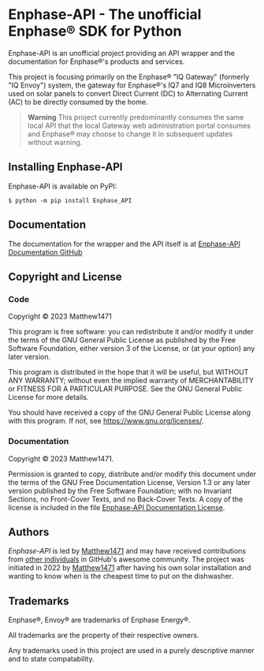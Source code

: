# Enphase-API - The unofficial Enphase® SDK for Python

Enphase-API is an unofficial project providing an API wrapper and the documentation for Enphase®'s products and services.

This project is focusing primarily on the Enphase® "IQ Gateway" (formerly "IQ Envoy") system, the gateway for Enphase®'s IQ7 and IQ8 Microinverters used on solar panels to convert Direct Current (DC) to Alternating Current (AC) to be directly consumed by the home.

> **Warning**
> This project currently predominantly consumes the same local API that the local Gateway web administration portal consumes and Enphase® may choose to change it in subsequent updates without warning.

## Installing Enphase-API

Enphase-API is available on PyPI:

```console
$ python -m pip install Enphase_API
```

## Documentation

The documentation for the wrapper and the API itself is at [Enphase-API Documentation GitHub](https://github.com/Matthew1471/Enphase-API/tree/main/Documentation/README.adoc)

## Copyright and License

### Code

Copyright ©️ 2023  Matthew1471

This program is free software: you can redistribute it and/or modify
it under the terms of the GNU General Public License as published by
the Free Software Foundation, either version 3 of the License, or
(at your option) any later version.

This program is distributed in the hope that it will be useful,
but WITHOUT ANY WARRANTY; without even the implied warranty of
MERCHANTABILITY or FITNESS FOR A PARTICULAR PURPOSE.  See the
GNU General Public License for more details.

You should have received a copy of the GNU General Public License
along with this program.  If not, see <https://www.gnu.org/licenses/>.

### Documentation

Copyright ©️  2023  Matthew1471.

Permission is granted to copy, distribute and/or modify this document
under the terms of the GNU Free Documentation License, Version 1.3
or any later version published by the Free Software Foundation;
with no Invariant Sections, no Front-Cover Texts, and no Back-Cover Texts.
A copy of the license is included in the file [Enphase-API Documentation License](https://github.com/Matthew1471/Enphase-API/tree/main/Documentation/LICENSE.md).

## Authors

*Enphase-API* is led by [Matthew1471](https://github.com/Matthew1471) and may have received contributions from [other individuals](https://github.com/Matthew1471/Enphase-API/graphs/contributors) in GitHub's awesome community.
The project was initiated in 2022 by [Matthew1471](https://github.com/Matthew1471) after having his own solar installation and wanting to know when is the cheapest time to put on the dishwasher.

## Trademarks

Enphase®, Envoy® are trademarks of Enphase Energy®.

All trademarks are the property of their respective owners.

Any trademarks used in this project are used in a purely descriptive manner and to state compatability.